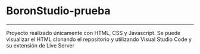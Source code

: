 # BoronStudio-prueba
---
Proyecto realizado únicamente con HTML, CSS y Javascript. 
Se puede visualizar el HTML clonando el repositorio y utilizando Visual Studio Code y su extensión de Live Server
